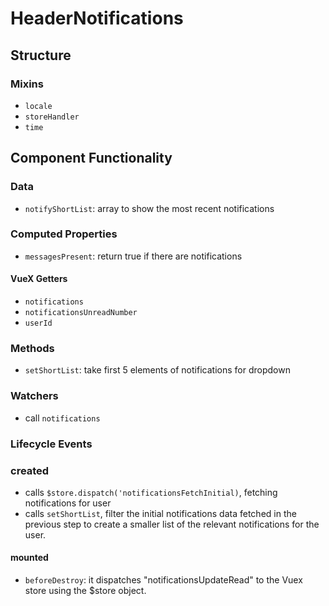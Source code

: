 HeaderNotifications
===============

## Structure

### Mixins
- `locale`
- `storeHandler`
- `time`

Component Functionality
---------

### Data
- `notifyShortList`: array to show the most recent notifications

### Computed Properties
- `messagesPresent`: return true if there are notifications

#### VueX Getters
- `notifications`
- `notificationsUnreadNumber`
- `userId`


### Methods
- `setShortList`: take first 5 elements of notifications for dropdown

### Watchers
- call `notifications`

### Lifecycle Events

### created
- calls `$store.dispatch('notificationsFetchInitial)`, fetching notifications for user
- calls `setShortList`, filter the initial notifications data fetched in the previous step to create a smaller list of the relevant notifications for the user.

#### mounted
- `beforeDestroy`: it dispatches "notificationsUpdateRead" to the Vuex store using the $store object.
